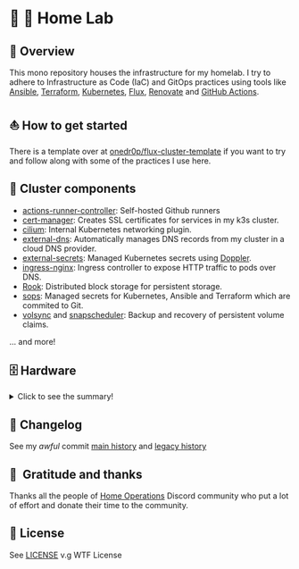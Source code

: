 # 🏡 🧪 Home Lab

## 📖 Overview

This mono repository houses the infrastructure for my homelab. I try to adhere to Infrastructure as Code (IaC) and GitOps practices using tools like [Ansible](https://www.ansible.com/), [Terraform](https://www.terraform.io/), [Kubernetes](https://kubernetes.io/), [Flux](https://github.com/fluxcd/flux2), [Renovate](https://github.com/renovatebot/renovate) and [GitHub Actions](https://github.com/features/actions).

## ⛵ How to get started

There is a template over at [onedr0p/flux-cluster-template](https://github.com/onedr0p/flux-cluster-template) if you want to try and follow along with some of the practices I use here.

## 🎨 Cluster components

+ [actions-runner-controller](https://github.com/actions/actions-runner-controller): Self-hosted Github runners
+ [cert-manager](https://cert-manager.io/docs/): Creates SSL certificates for services in my k3s cluster.
+ [cilium](https://cilium.io/get-started/): Internal Kubernetes networking plugin.
+ [external-dns](https://github.com/kubernetes-sigs/external-dns): Automatically manages DNS records from my cluster in a cloud DNS provider.
+ [external-secrets](https://github.com/external-secrets/external-secrets/): Managed Kubernetes secrets using [Doppler](https://www.doppler.com).
+ [ingress-nginx](https://github.com/kubernetes/ingress-nginx/): Ingress controller to expose HTTP traffic to pods over DNS.
+ [Rook](https://rook.io): Distributed block storage for persistent storage.
+ [sops](https://github.com/mozilla/sops): Managed secrets for Kubernetes, Ansible and Terraform which are commited to Git.
+ [volsync](https://volsync.readthedocs.io/en/stable/) and [snapscheduler](https://backube.github.io/snapscheduler/): Backup and recovery of persistent volume claims.

... and more!

## 🗄️ Hardware
<details>
  <summary>Click to see the summary!</summary>

## Production Nodes

| Device             | Count | Specs                                                                                                                                                                                                                                                                                                          | OS                                                  |
|--------------------|-------|----------------------------------------------------------------------------------------------------------------------------------------------------------------------------------------------------------------------------------------------------------------------------------------------------------------|-----------------------------------------------------|
| MinisForum um350   | 1     | **RAM** `32GB` <br/> **M.2 SSD** `500GB` <br/> **HDD SSD** `500GB`                                                                                                                                                       | Ubuntu 22.04.4 LTS (Jammy Jellyfish)                    |
| MinisForum um350   | 1     | **RAM** `32GB` <br/> **M.2 SSD** `500GB` <br/> **HDD SSD** `500GB`                                                                                                                                                     | Ubuntu 22.04.4 LTS (Jammy Jellyfish)                      |
| Minisforum um560   | 1     | **RAM** `32GB`  <br/> **M.2 SSD** `1TB` <br/> **HDD SSD** `500GB`                                                                                                                                                    | Ubuntu 22.04.4 LTS (Jammy Jellyfish)                      |

## Staging Nodes

| Device             | Count | Specs                                                                                                                                                                                                                                                                                                          | OS                                                  |
|--------------------|-------|----------------------------------------------------------------------------------------------------------------------------------------------------------------------------------------------------------------------------------------------------------------------------------------------------------------|-----------------------------------------------------|
| Turing Pi RK1      | 3     | <br/> **RAM** `16GB` <br/> **M.2 SSD** `500GB` <br/> [RK1 Specs](https://docs.turingpi.com/docs/turing-rk1-specs-and-io-ports) | Ubuntu 22.04 LTS Server based on the BSP Linux 5.10 |

## Infrastructure

| Device             | Count | Specs                                                                                                                                                                                                                                                                                                         | OS       |
|--------------------|-------|---------------------------------------------------------------------------------------------------------------------------------------------------------------------------------------------------------------------------------------------------------------------------------------------------------------|----------|
| Turing Pi RK1      | 1    | <br/> **RAM** `16GB` <br/> **M.2 SSD** `500GB` <br/> **HDD** `1TB` <br/>[RK1 Specs](https://docs.turingpi.com/docs/turing-rk1-specs-and-io-ports) | Ubuntu 22.04 LTS Server based on the BSP Linux 5.10 |
| Turing Pi Board V2 | 1     | **Switch** <br/>   - `1Gbps Switch (RTL8370MB-CG +)` <br/>   - VLAN Support <br/> **Storage Interfaces** <br/>   - `2x SATA 3 up to 6Gbps per port*` <br/>   - 4x M.2 Slots (2260 or 2280 NVMe drives) <br/> https://docs.turingpi.com/docs/turing-pi2-specs-and-io-ports                                     |          |
| Unifi UDM Pro      | 1     | **CPU** `4-core ARM Cortex®-A57 @1.7GHz`  <br/> **System Memory** `4GB DDR4` <br/> **On-board storage**  `16 GB eMMC` <br/> **Networking interface** <br/>  - (8) LAN: `GbE RJ45 ports` <br/>  - (1) WAN: `GbE RJ45 port` <br/> **SFP+ interface** <br/>  - (1) LAN: `10G SFP+`  <br/>  - (1) WAN: `10G SFP+` | Unify OS |

</details>

## 📜 Changelog

See my _awful_ commit [main history](https://github.com/oscaromeu/home-ops/commits/main) and [legacy history](https://github.com/oscaromeu/home-ops/tree/d75a6360586de8b5b5c4ff6b553b7512cfea5007)

## :handshake:&nbsp; Gratitude and thanks

Thanks all the people of [Home Operations](https://discord.gg/home-operations) Discord community who put a lot of effort and donate their time to the community.

## 🔏 License

See [LICENSE](./LICENSE) v.g WTF License
